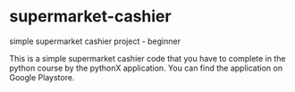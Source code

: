 # supermarket-cashier
simple supermarket cashier project - beginner

This is a simple supermarket cashier code that you have to complete in the python course by the pythonX application.
You can find the application on Google Playstore. 

